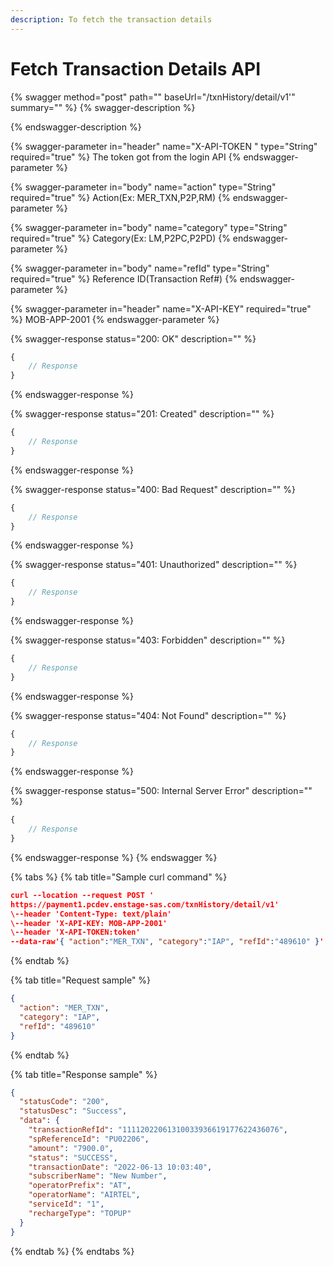 ```yaml
---
description: To fetch the transaction details
---
```


# Fetch Transaction Details API



{% swagger method="post" path="" baseUrl="<domain>/txnHistory/detail/v1'" summary="" %}
{% swagger-description %}

{% endswagger-description %}

{% swagger-parameter in="header" name="X-API-TOKEN  " type="String" required="true" %}
The token got from the login API
{% endswagger-parameter %}

{% swagger-parameter in="body" name="action" type="String" required="true" %}
Action(Ex: MER_TXN,P2P,RM)
{% endswagger-parameter %}

{% swagger-parameter in="body" name="category" type="String" required="true" %}
Category(Ex: LM,P2PC,P2PD)
{% endswagger-parameter %}

{% swagger-parameter in="body" name="refId" type="String" required="true" %}
Reference ID(Transaction Ref#)
{% endswagger-parameter %}

{% swagger-parameter in="header" name="X-API-KEY" required="true" %}
MOB-APP-2001
{% endswagger-parameter %}

{% swagger-response status="200: OK" description="" %}
```javascript
{
    // Response
}
```
{% endswagger-response %}

{% swagger-response status="201: Created" description="" %}
```javascript
{
    // Response
}
```
{% endswagger-response %}

{% swagger-response status="400: Bad Request" description="" %}
```javascript
{
    // Response
}
```
{% endswagger-response %}

{% swagger-response status="401: Unauthorized" description="" %}
```javascript
{
    // Response
}
```
{% endswagger-response %}

{% swagger-response status="403: Forbidden" description="" %}
```javascript
{
    // Response
}
```
{% endswagger-response %}

{% swagger-response status="404: Not Found" description="" %}
```javascript
{
    // Response
}
```
{% endswagger-response %}

{% swagger-response status="500: Internal Server Error" description="" %}
```javascript
{
    // Response
}
```
{% endswagger-response %}
{% endswagger %}

{% tabs %}
{% tab title="Sample curl command" %}
```json
​curl --location --request POST '
https://payment1.pcdev.enstage-sas.com/txnHistory/detail/v1'
\--header 'Content-Type: text/plain'
\--header 'X-API-KEY: MOB-APP-2001'
\--header 'X-API-TOKEN:token'
--data-raw'{ "action":"MER_TXN", "category":"IAP", "refId":"489610" }'
```
{% endtab %}

{% tab title="Request sample" %}
```json
{
  "action": "MER_TXN",
  "category": "IAP",
  "refId": "489610"
}
```
{% endtab %}

{% tab title="Response sample" %}
```json
{
  "statusCode": "200",
  "statusDesc": "Success",
  "data": {
    "transactionRefId": "11112022061310033936619177622436076",
    "spReferenceId": "PU02206",
    "amount": "7900.0",
    "status": "SUCCESS",
    "transactionDate": "2022-06-13 10:03:40",
    "subscriberName": "New Number",
    "operatorPrefix": "AT",
    "operatorName": "AIRTEL",
    "serviceId": "1",
    "rechargeType": "TOPUP"
  }
}
```
{% endtab %}
{% endtabs %}



